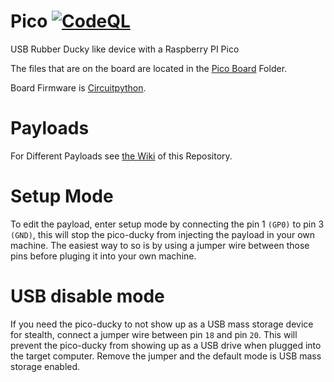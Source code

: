 
# Pico [![CodeQL](https://github.com/Li-amK/pico/actions/workflows/codeql-analysis.yml/badge.svg)](https://github.com/Li-amK/pico/actions/workflows/codeql-analysis.yml)
USB Rubber Ducky like device with a Raspberry PI Pico 

The files that are on the board are located in the [Pico Board](https://github.com/Li-amK/pico/tree/main/Pico%20Board) Folder.

Board Firmware is [Circuitpython](https://circuitpython.org/board/raspberry_pi_pico/).

# Payloads
For Different Payloads see [the Wiki](https://github.com/Li-amK/pico/wiki) of this Repository.

# Setup Mode

To edit the payload, enter setup mode by connecting the pin 1 `(GP0)` to pin 3 `(GND)`, this will stop the pico-ducky from injecting the payload in your own machine. The easiest way to so is by using a jumper wire between those pins before pluging it into your own machine.

# USB disable mode

If you need the pico-ducky to not show up as a USB mass storage device for stealth, connect a jumper wire between pin `18` and pin `20`. This will prevent the pico-ducky from showing up as a USB drive when plugged into the target computer.
Remove the jumper and the default mode is USB mass storage enabled.
